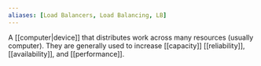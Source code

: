 ```yaml
---
aliases: [Load Balancers, Load Balancing, LB]
---
```


A [[computer|device]] that distributes work across many resources (usually computer). They are generally used to increase [[capacity]] [[reliability]], [[availability]], and [[performance]].